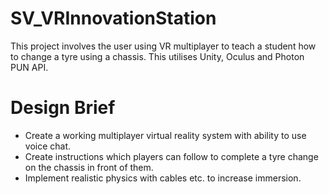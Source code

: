 # SV_VRInnovationStation
This project involves the user using VR multiplayer to teach a student how to change a tyre using a chassis. This utilises Unity, Oculus and Photon PUN API.

# Design Brief
- Create a working multiplayer virtual reality system with ability to use voice chat.
- Create instructions which players can follow to complete a tyre change on the chassis in front of them.
- Implement realistic physics with cables etc. to increase immersion.
